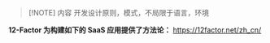 
> [!NOTE] 内容
> 开发设计原则，模式，不局限于语言，环境


**12-Factor 为构建如下的 SaaS 应用提供了方法论：**
https://12factor.net/zh_cn/